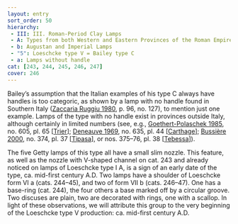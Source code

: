 ```yaml
---
layout: entry
sort_order: 50
hierarchy:
 - III: III. Roman-Period Clay Lamps
 - A: Types from both Western and Eastern Provinces of the Roman Empire
 - b: Augustan and Imperial Lamps
 - "5": Loeschcke type V = Bailey type C
 - a: Lamps without handle
cat: [243, 244, 245, 246, 247]
cover: 246
---
```


Bailey’s assumption that the Italian examples of his type C always have handles is too categoric, as shown by a lamp with no handle found in Southern Italy (<a href='../../bibliography/#zaccaria-ruggiu-1980'>Zaccaria Ruggiu 1980</a>, p. 96, no. 127), to mention just one example. Lamps of the type with no handle exist in provinces outside Italy, although certainly in limited numbers (see, e.g., <a href='../../bibliography/#goethert-polaschek-1985'>Goethert-Polaschek 1985</a>, no. 605, pl. 65 [<a href='../../map/#loc_108894'>Trier</a>]; <a href='../../bibliography/#deneauve-1969'>Deneauve 1969</a>, no. 635, pl. 44 [<a href='../../map/#loc_314921'>Carthage</a>]; <a href='../../bibliography/#bussiere-2000'>Bussière 2000</a>, no. 374, pl. 37 [<a href='../../map/#loc_295363'>Tipasa</a>], or nos. 375–76, pl. 38 [<a href='../../map/#loc_324831'>Tebessa</a>]).

The five Getty lamps of this type all have a small slim nozzle. This feature, as well as the nozzle with V-shaped channel on cat. 243 and already noticed on lamps of Loeschcke type I A, is a sign of an early date of the type, ca. mid-first century A.D. Two lamps have a shoulder of Loeschcke form VI a (cats. 244–45), and two of form VII b (cats. 246–47). One has a base-ring (cat. 244), the four others a base marked off by a circular groove. Two discuses are plain, two are decorated with rings, one with a scallop. In light of these observations, we will attribute this group to the very beginning of the Loeschcke type V production: ca. mid-first century A.D.
